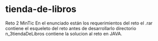 # tienda-de-libros
Reto 2 MinTic
En el enunciado están los requerimientos del reto
el .rar contiene el esqueleto del reto antes de desarrollarlo
directorio  n_3tiendaDeLibros contiene la solucion al reto en JAVA.

